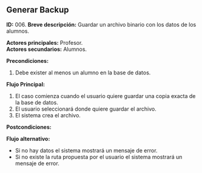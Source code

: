 ## Generar Backup

**ID:** 006.
**Breve descripción:** Guardar un archivo binario con los datos de los alumnos.

**Actores principales:** Profesor.  
**Actores secundarios:** Alumnos.

**Precondiciones:**

1. Debe exister al menos un alumno en la base de datos.

**Flujo Principal:**

1. El caso comienza cuando el usuario quiere guardar una copia exacta de la base de datos.
2. El usuario seleccionará donde quiere guardar el archivo.
3. El sistema crea el archivo.

**Postcondiciones:**

**Flujo alternativo:**

* Si no hay datos el sistema mostrará un mensaje de error.
* Si no existe la ruta propuesta por el usuario el sistema mostrará un mensaje de error.
